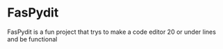 # FasPydit
FasPydit is a fun project that trys to make a code editor 20 or under lines and be functional
